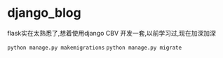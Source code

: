# django_blog

flask实在太熟悉了,想着使用django CBV 开发一套,以前学习过,现在加深加深


`python manage.py makemigrations`
`python manage.py migrate`